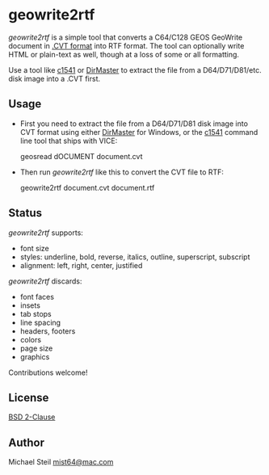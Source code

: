 # geowrite2rtf

*geowrite2rtf* is a simple tool that converts a C64/C128 GEOS GeoWrite document in [.CVT format](http://unusedino.de/ec64/technical/formats/cvt.html) into RTF format. The tool can optionally write HTML or plain-text as well, though at a loss of some or all formatting.

Use a tool like [c1541](http://vice-emu.sourceforge.net/vice_12.html) or [DirMaster](http://style64.org/dirmaster) to extract the file from a D64/D71/D81/etc. disk image into a .CVT first.

## Usage

* First you need to extract the file from a D64/D71/D81 disk image into CVT format using either [DirMaster](http://style64.org/dirmaster) for Windows, or the [c1541](http://vice-emu.sourceforge.net/vice_12.html) command line tool that ships with VICE:

    geosread dOCUMENT document.cvt

* Then run *geowrite2rtf* like this to convert the CVT file to RTF:

    geowrite2rtf document.cvt document.rtf

## Status

*geowrite2rtf* supports:

* font size
* styles: underline, bold, reverse, italics, outline, superscript, subscript
* alignment: left, right, center, justified

*geowrite2rtf* discards:

* font faces
* insets
* tab stops
* line spacing
* headers, footers
* colors
* page size
* graphics

Contributions welcome!

## License

[BSD 2-Clause](http://opensource.org/licenses/BSD-2-Clause)

## Author

Michael Steil <mist64@mac.com>
